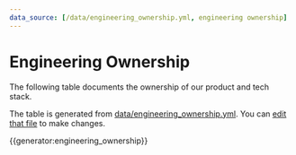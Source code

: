```yaml
---
data_source: [/data/engineering_ownership.yml, engineering ownership]
---
```


# Engineering Ownership

The following table documents the ownership of our product and tech stack.

The table is generated from [data/engineering_ownership.yml](https://github.com/sourcegraph/handbook/blob/main/data/team.yml). You can [edit that file](https://github.com/sourcegraph/handbook/edit/main/data/team.yml) to make changes.

{{generator:engineering_ownership}}
